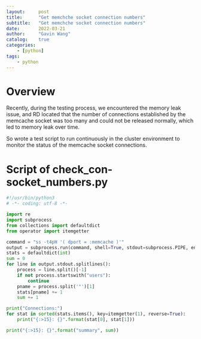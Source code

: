 ```yaml
---
layout:     post
title:      "Get memchche socket connection numbers"
subtitle:   "Get memchche socket connection numbers"
date:       2022-03-21
author:     "Gavin Wang"
catalog:    true
categories:
    - [python]
tags:
    - python
---
```



# Overview

Recently, during the testing process, we encountered the memory leak issue, and RD located that the number of connections established by the memcache socket was too many and could not be released normally, which led to memory leak over time.

So wrote a test script to run continuously in the cluster environment to monitor the status of the memcache socket connections.


# Script of check_con-socket_numbers.py

```python
#!/usr/bin/python3
# -*- coding: utf-8 -*-

import re
import subprocess
from collections import defaultdict
from operator import itemgetter

command = "ss -t4pH '( dport = :memcache )'"
output = subprocess.run(command, shell=True, stdout=subprocess.PIPE, encoding="utf-8")
stats = defaultdict(int)
sum = 0
for line in output.stdout.splitlines():
    process = line.split()[-1]
    if not process.startswith("users"):
        continue
    pname = process.split('"')[1]
    stats[pname] += 1
    sum += 1

print("Connections:")
for stat in sorted(stats.items(), key=itemgetter(1), reverse=True):
    print("{:>15}: {}".format(stat[0], stat[1]))

print("{:>15}: {}".format("summary", sum))
```


